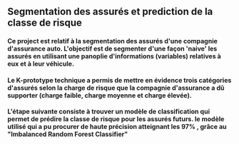 ## Segmentation des assurés et prediction de la classe de risque
#### Ce project est relatif à la segmentation des assurés d'une compagnie d'assurance auto. L'objectif est de segmenter d'une façon 'naive' les assurés en utilisant une panoplie d'informations (variables) relatives à eux et à leur véhicule.
#### Le K-prototype technique a permis de mettre en évidence trois catégories d'assurés selon la charge de risque que la compagnie d'assurance a dû supporter (charge faible, charge moyenne et charge élevée).
#### L'étape suivante consiste à trouver un modèle de classification qui permet de prédire la classe de risque pour les assurés futurs. le modèle utilisé qui a pu procurer de haute précision atteignant les 97% , grâce au "Imbalanced Random Forest Classifier"
